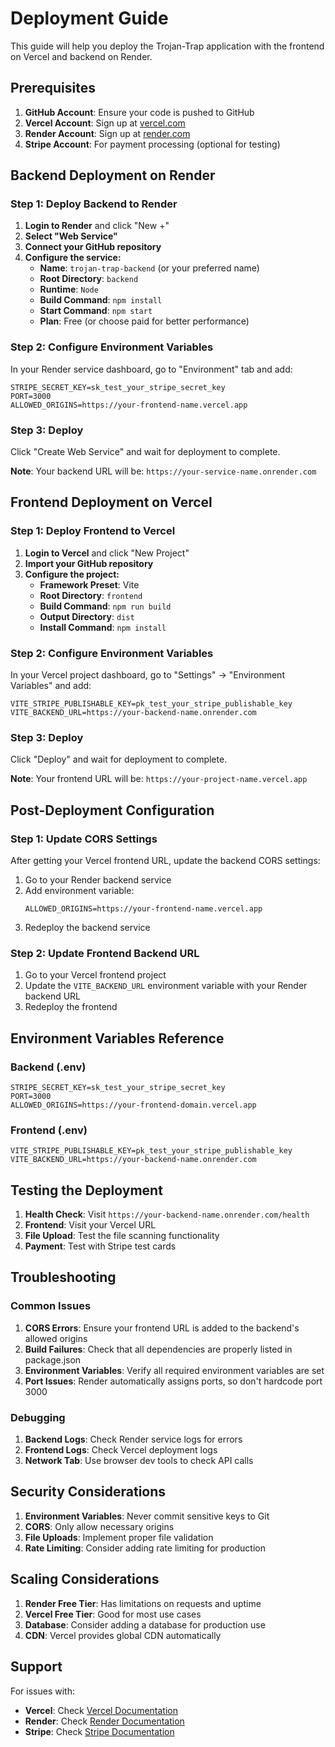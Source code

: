 # Deployment Guide

This guide will help you deploy the Trojan-Trap application with the frontend on Vercel and backend on Render.

## Prerequisites

1. **GitHub Account**: Ensure your code is pushed to GitHub
2. **Vercel Account**: Sign up at [vercel.com](https://vercel.com)
3. **Render Account**: Sign up at [render.com](https://render.com)
4. **Stripe Account**: For payment processing (optional for testing)

## Backend Deployment on Render

### Step 1: Deploy Backend to Render

1. **Login to Render** and click "New +"
2. **Select "Web Service"**
3. **Connect your GitHub repository**
4. **Configure the service:**
   - **Name**: `trojan-trap-backend` (or your preferred name)
   - **Root Directory**: `backend`
   - **Runtime**: `Node`
   - **Build Command**: `npm install`
   - **Start Command**: `npm start`
   - **Plan**: Free (or choose paid for better performance)

### Step 2: Configure Environment Variables

In your Render service dashboard, go to "Environment" tab and add:

```
STRIPE_SECRET_KEY=sk_test_your_stripe_secret_key
PORT=3000
ALLOWED_ORIGINS=https://your-frontend-name.vercel.app
```

### Step 3: Deploy

Click "Create Web Service" and wait for deployment to complete.

**Note**: Your backend URL will be: `https://your-service-name.onrender.com`

## Frontend Deployment on Vercel

### Step 1: Deploy Frontend to Vercel

1. **Login to Vercel** and click "New Project"
2. **Import your GitHub repository**
3. **Configure the project:**
   - **Framework Preset**: Vite
   - **Root Directory**: `frontend`
   - **Build Command**: `npm run build`
   - **Output Directory**: `dist`
   - **Install Command**: `npm install`

### Step 2: Configure Environment Variables

In your Vercel project dashboard, go to "Settings" → "Environment Variables" and add:

```
VITE_STRIPE_PUBLISHABLE_KEY=pk_test_your_stripe_publishable_key
VITE_BACKEND_URL=https://your-backend-name.onrender.com
```

### Step 3: Deploy

Click "Deploy" and wait for deployment to complete.

**Note**: Your frontend URL will be: `https://your-project-name.vercel.app`

## Post-Deployment Configuration

### Step 1: Update CORS Settings

After getting your Vercel frontend URL, update the backend CORS settings:

1. Go to your Render backend service
2. Add environment variable:
   ```
   ALLOWED_ORIGINS=https://your-frontend-name.vercel.app
   ```
3. Redeploy the backend service

### Step 2: Update Frontend Backend URL

1. Go to your Vercel frontend project
2. Update the `VITE_BACKEND_URL` environment variable with your Render backend URL
3. Redeploy the frontend

## Environment Variables Reference

### Backend (.env)
```env
STRIPE_SECRET_KEY=sk_test_your_stripe_secret_key
PORT=3000
ALLOWED_ORIGINS=https://your-frontend-domain.vercel.app
```

### Frontend (.env)
```env
VITE_STRIPE_PUBLISHABLE_KEY=pk_test_your_stripe_publishable_key
VITE_BACKEND_URL=https://your-backend-name.onrender.com
```

## Testing the Deployment

1. **Health Check**: Visit `https://your-backend-name.onrender.com/health`
2. **Frontend**: Visit your Vercel URL
3. **File Upload**: Test the file scanning functionality
4. **Payment**: Test with Stripe test cards

## Troubleshooting

### Common Issues

1. **CORS Errors**: Ensure your frontend URL is added to the backend's allowed origins
2. **Build Failures**: Check that all dependencies are properly listed in package.json
3. **Environment Variables**: Verify all required environment variables are set
4. **Port Issues**: Render automatically assigns ports, so don't hardcode port 3000

### Debugging

1. **Backend Logs**: Check Render service logs for errors
2. **Frontend Logs**: Check Vercel deployment logs
3. **Network Tab**: Use browser dev tools to check API calls

## Security Considerations

1. **Environment Variables**: Never commit sensitive keys to Git
2. **CORS**: Only allow necessary origins
3. **File Uploads**: Implement proper file validation
4. **Rate Limiting**: Consider adding rate limiting for production

## Scaling Considerations

1. **Render Free Tier**: Has limitations on requests and uptime
2. **Vercel Free Tier**: Good for most use cases
3. **Database**: Consider adding a database for production use
4. **CDN**: Vercel provides global CDN automatically

## Support

For issues with:
- **Vercel**: Check [Vercel Documentation](https://vercel.com/docs)
- **Render**: Check [Render Documentation](https://render.com/docs)
- **Stripe**: Check [Stripe Documentation](https://stripe.com/docs)
